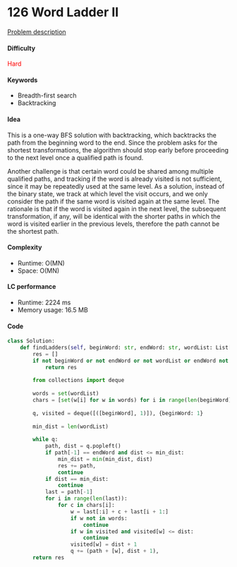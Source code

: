 126 Word Ladder II
=======================
[Problem description](https://leetcode.com/problems/word-ladder-ii/)

#### Difficulty
<span style="color:red">Hard</span>

#### Keywords
- Breadth-first search
- Backtracking
  
#### Idea
This is a one-way BFS solution with backtracking, which backtracks the path from the beginning word to the end. Since the problem asks for the shortest transformations, the algorithm should stop early before proceeding to the next level once a qualified path is found.  

Another challenge is that certain word could be shared among multiple qualified paths, and tracking if the word is already visited is not sufficient, since it may be repeatedly used at the same level. As a solution, instead of the binary state, we track at which level the visit occurs, and we only consider the path if the same word is visited again at the same level. The rationale is that if the word is visited again in the next level, the subsequent transformation, if any, will be identical with the shorter paths in which the word is visited earlier in the previous levels, therefore the path cannot be the shortest path. 

#### Complexity
- Runtime: O(MN)
- Space: O(MN)
  
#### LC performance
- Runtime: 2224 ms
- Memory usage: 16.5 MB

#### Code
```python
class Solution:
    def findLadders(self, beginWord: str, endWord: str, wordList: List[str]) -> List[List[str]]:
        res = []
        if not beginWord or not endWord or not wordList or endWord not in wordList:
            return res
        
        from collections import deque
        
        words = set(wordList)
        chars = [set(w[i] for w in words) for i in range(len(beginWord))]
        
        q, visited = deque([([beginWord], 1)]), {beginWord: 1}
        
        min_dist = len(wordList)
        
        while q: 
            path, dist = q.popleft()
            if path[-1] == endWord and dist <= min_dist:
                min_dist = min(min_dist, dist)
                res += path,
                continue
            if dist == min_dist:
                continue
            last = path[-1]
            for i in range(len(last)):
                for c in chars[i]:
                    w = last[:i] + c + last[i + 1:]
                    if w not in words:
                        continue
                    if w in visited and visited[w] <= dist:
                        continue
                    visited[w] = dist + 1
                    q += (path + [w], dist + 1),
        return res
```